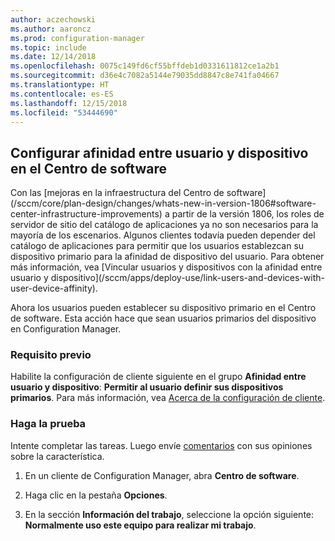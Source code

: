 ```yaml
---
author: aczechowski
ms.author: aaroncz
ms.prod: configuration-manager
ms.topic: include
ms.date: 12/14/2018
ms.openlocfilehash: 0075c149fd6cf55bffdeb1d0331611812ce1a2b1
ms.sourcegitcommit: d36e4c7082a5144e79035dd8847c8e741fa04667
ms.translationtype: HT
ms.contentlocale: es-ES
ms.lasthandoff: 12/15/2018
ms.locfileid: "53444690"
---
```

## <a name="bkmk_uda"></a> Configurar afinidad entre usuario y dispositivo en el Centro de software
<!--3485366--> Con las [mejoras en la infraestructura del Centro de software](/sccm/core/plan-design/changes/whats-new-in-version-1806#software-center-infrastructure-improvements) a partir de la versión 1806, los roles de servidor de sitio del catálogo de aplicaciones ya no son necesarios para la mayoría de los escenarios. Algunos clientes todavía pueden depender del catálogo de aplicaciones para permitir que los usuarios establezcan su dispositivo primario para la afinidad de dispositivo del usuario. Para obtener más información, vea [Vincular usuarios y dispositivos con la afinidad entre usuario y dispositivo](/sccm/apps/deploy-use/link-users-and-devices-with-user-device-affinity).

Ahora los usuarios pueden establecer su dispositivo primario en el Centro de software. Esta acción hace que sean usuarios primarios del dispositivo en Configuration Manager.


### <a name="prerequisite"></a>Requisito previo

Habilite la configuración de cliente siguiente en el grupo **Afinidad entre usuario y dispositivo**: **Permitir al usuario definir sus dispositivos primarios**. Para más información, vea [Acerca de la configuración de cliente](/sccm/core/clients/deploy/about-client-settings#user-and-device-affinity).


### <a name="try-it-out"></a>Haga la prueba

Intente completar las tareas. Luego envíe [comentarios](/sccm/core/understand/find-help#product-feedback) con sus opiniones sobre la característica.

1. En un cliente de Configuration Manager, abra **Centro de software**.  

2. Haga clic en la pestaña **Opciones**.  

3. En la sección **Información del trabajo**, seleccione la opción siguiente: **Normalmente uso este equipo para realizar mi trabajo**.  
